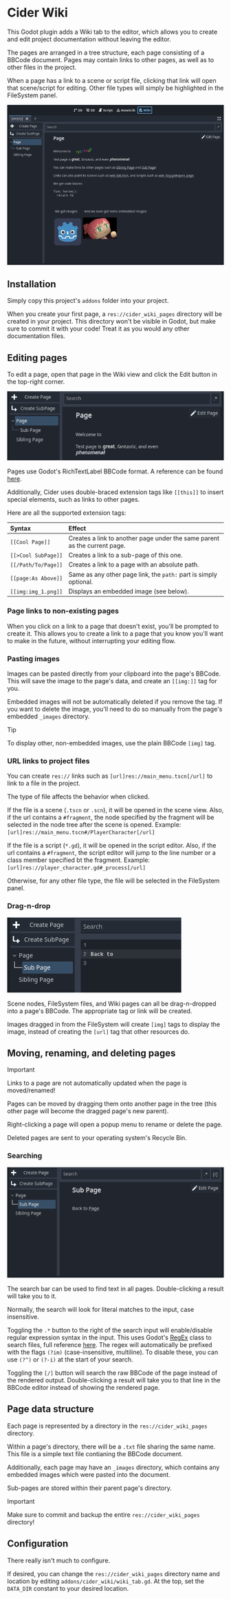 # Cider Wiki

This Godot plugin adds a Wiki tab to the editor,
which allows you to create and edit project documentation
without leaving the editor.

The pages are arranged in a tree structure,
each page consisting of a BBCode document.
Pages may contain links to other pages,
as well as to other files in the project.

When a page has a link to a scene or script file,
clicking that link will open that scene/script for editing.
Other file types will simply be highlighted in the FileSystem panel.

![full screenshot of wiki](screenshots/screenshot1.webp)

## Installation

Simply copy this project's `addons` folder into your project.

When you create your first page, a `res://cider_wiki_pages` directory will be
created in your project. This directory won't be visible in Godot, but make
sure to commit it with your code! Treat it as you would any other documentation
files.

## Editing pages

To edit a page, open that page in the Wiki view and click the Edit button in
the top-right corner.

![demonstration of editing a page](screenshots/screenshot2.webp)

Pages use Godot's RichTextLabel BBCode format. A reference can be found
[here][bbcode].

Additionally, Cider uses double-braced extension tags like `[[this]]` to insert
special elements, such as links to other pages.

Here are all the supported extension tags:

| Syntax              | Effect
|:--------------------|:--
| `[[Cool Page]]`     | Creates a link to another page under the same parent as the current page.
| `[[>Cool SubPage]]` | Creates a link to a sub-page of this one.
| `[[/Path/To/Page]]` | Creates a link to a page with an absolute path.
| `[[page:As Above]]` | Same as any other page link, the `path:` part is simply optional.
| `[[img:img_1.png]]` | Displays an embedded image (see below).

### Page links to non-existing pages

When you click on a link to a page that doesn't exist, you'll be prompted to
create it. This allows you to create a link to a page that you know you'll
want to make in the future, without interrupting your editing flow.

### Pasting images

Images can be pasted directly from your clipboard into the page's BBCode.
This will save the image to the page's data,
and create an `[[img:]]` tag for you.

Embedded images will not be automatically deleted if you remove the tag.
If you want to delete the image, you'll need to do so manually from the
page's embedded `_images` directory.

> [!TIP]
> To display other, non-embedded images, use the plain BBCode `[img]` tag.

### URL links to project files

You can create `res://` links such as `[url]res://main_menu.tscn[/url]` to
link to a file in the project.

The type of file affects the behavior when clicked.

If the file is a scene (`.tscn` or `.scn`), it will be opened in the scene
view. Also, if the url contains a `#fragment`, the node specified by the
fragment will be selected in the node tree after the scene is opened.
Example: `[url]res://main_menu.tscn#/PlayerCharacter[/url]`

If the file is a script (`*.gd`), it will be opened in the script editor.
Also, if the url contains a `#fragment`, the script editor will jump
to the line number or a class member specified bt the fragment.
Example: `[url]res://player_character.gd#_process[/url]`

Otherwise, for any other file type, the file will be selected in the
FileSystem panel.

### Drag-n-drop

![drag-n-dropping a page to create a link](screenshots/screenshot3.webp)

Scene nodes, FileSystem files, and Wiki pages can all be drag-n-dropped into
a page's BBCode. The appropriate tag or link will be created.

Images dragged in from the FileSystem will create `[img]` tags to display the
image, instead of creating the `[url]` tag that other resources do.

## Moving, renaming, and deleting pages

> [!IMPORTANT]
> Links to a page are not automatically updated when the page is moved/renamed!

Pages can be moved by dragging them onto another page in the tree
(this other page will become the dragged page's new parent).

Right-clicking a page will open a popup menu to rename or delete the page.

Deleted pages are sent to your operating system's Recycle Bin.

### Searching

![demonstration of searching](screenshots/screenshot4.webp)

The search bar can be used to find text in all pages.
Double-clicking a result will take you to it.

Normally, the search will look for literal matches to the input,
case insensitive.

Toggling the `.*` button to the right of the search input will enable/disable
regular expression syntax in the input. This uses Godot's [RegEx][godot-regex]
class to search files, full reference [here][pcre2-reference]. The regex will
automatically be prefixed with the flags `(?im)` (case-insensitive, multiline).
To disable these, you can use `(?^)` or `(?-i)` at the start of your search.

Toggling the `[/]` button will search the raw BBCode of the page instead of the
rendered output. Double-clicking a result will take you to that line in the
BBCode editor instead of showing the rendered page.

## Page data structure

Each page is represented by a directory in the `res://cider_wiki_pages`
directory.

Within a page's directory, there will be a `.txt` file sharing the same name.
This file is a simple text file contianing the BBCode document.

Additionally, each page may have an `_images` directory, which contains any
embedded images which were pasted into the document.

Sub-pages are stored within their parent page's directory.

> [!IMPORTANT]
> Make sure to commit and backup the entire `res://cider_wiki_pages` directory!

## Configuration

There really isn't much to configure.

If desired, you can change the `res://cider_wiki_pages` directory name and
location by editing `addons/cider_wiki/wiki_tab.gd`. At the top, set the
`DATA_DIR` constant to your desired location.

[bbcode]: https://docs.godotengine.org/en/stable/tutorials/ui/bbcode_in_richtextlabel.html#reference
[godot-regex]: https://docs.godotengine.org/en/stable/classes/class_regex.html
[pcre2-reference]: https://www.pcre.org/current/doc/html/pcre2pattern.html

